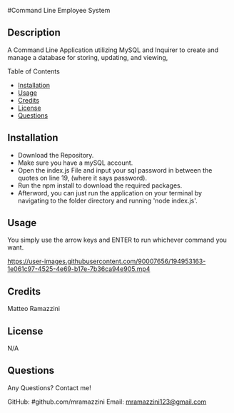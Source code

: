 #Command Line Employee System

## Description 
A Command Line Application utilizing MySQL and Inquirer to create and manage a database for storing, updating, and viewing,

Table of Contents
- [Installation](#installation)
- [Usage](#usage)
- [Credits](#credits)
- [License](#license)
- [Questions](#questions)

## Installation

- Download the Repository. 
- Make sure you have a mySQL account. 
- Open the index.js File and input your sql password in between the quotes on line 19, (where it says password). 
- Run the npm install to download the required packages. 
- Afterword, you can just run the application on your terminal by navigating to the folder directory and running 'node index.js'. 

## Usage

You simply use the arrow keys and ENTER to run whichever command you want. 

https://user-images.githubusercontent.com/90007656/194953163-1e061c97-4525-4e69-b17e-7b36ca94e905.mp4

## Credits

Matteo Ramazzini

## License

N/A

## Questions

Any Questions? Contact me! 

GitHub: #github.com/mramazzini
Email: mramazzini123@gmail.com
